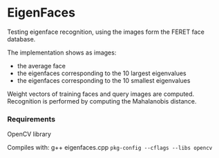 # EigenFaces
Testing eigenface recognition, using the images form the FERET face database.

The implementation shows as images:
* the average face
* the eigenfaces corresponding to the 10 largest eigenvalues
* the eigenfaces corresponding to the 10 smallest eigenvalues

Weight vectors of training faces and query images are computed.
Recognition is performed by computing the Mahalanobis distance.

### Requirements
OpenCV library

Compiles with: 
g++ eigenfaces.cpp `pkg-config --cflags --libs opencv`
